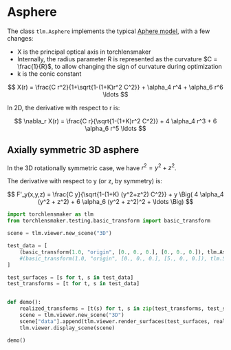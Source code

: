 # Asphere

The class `tlm.Asphere` implements the typical [Aphere model](https://en.m.wikipedia.org/wiki/Aspheric_lens), with a few changes:
* X is the principal optical axis in torchlensmaker
* Internally, the radius parameter R is represented as the curvature $C = \frac{1}{R}$, to allow changing the sign of curvature during optimization
* k is the conic constant

$$
X(r) = \frac{C r^2}{1+\sqrt{1-(1+K)r^2 C^2}} + \alpha_4 r^4 + \alpha_6 r^6 \ldots
$$

In 2D, the derivative with respect to r is:

$$
\nabla_r X(r) = \frac{C r}{\sqrt{1-(1+K)r^2 C^2}} + 4 \alpha_4 r^3 + 6 \alpha_6 r^5 \ldots
$$

## Axially symmetric 3D asphere

In the 3D rotationally symmetric case, we have $r^2 = y^2 + z^2$.

The derivative with respect to y (or z, by symmetry) is:

$$
F'_y(x,y,z) = \frac{C y}{\sqrt{1-(1+K) (y^2+z^2) C^2}} + y \Big( 4 \alpha_4 (y^2 + z^2) + 6 \alpha_6 (y^2 + z^2)^2 + \ldots \Big)
$$




```python
import torchlensmaker as tlm
from torchlensmaker.testing.basic_transform import basic_transform

scene = tlm.viewer.new_scene("3D")

test_data = [
    (basic_transform(1.0, "origin", [0., 0., 0.], [0., 0., 0.]), tlm.Asphere(diameter=30, R=-15, K=-1.6, A4=0.00012)),
    #(basic_transform(1.0, "origin", [0., 0., 0.], [5., 0., 0.]), tlm.Sphere(diameter=30, R=30)),
]

test_surfaces = [s for t, s in test_data]
test_transforms = [t for t, s in test_data]


def demo():
    realized_transforms = [t(s) for t, s in zip(test_transforms, test_surfaces)]
    scene = tlm.viewer.new_scene("3D")
    scene["data"].append(tlm.viewer.render_surfaces(test_surfaces, realized_transforms, dim=3))
    tlm.viewer.display_scene(scene)

demo()
```


<TLMViewer src="./asphere_tlmviewer/asphere_0.json?url" />


